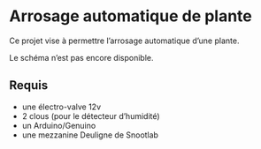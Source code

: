 Arrosage automatique de plante
==============================

Ce projet vise à permettre l’arrosage automatique d’une plante.

Le schéma n’est pas encore disponible.

Requis
------

- une électro-valve 12v
- 2 clous (pour le détecteur d’humidité)
- un Arduino/Genuino
- une mezzanine Deuligne de Snootlab


